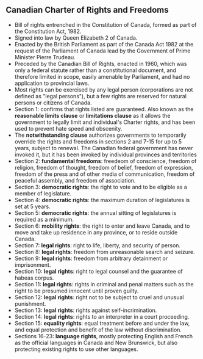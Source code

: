 Canadian Charter of Rights and Freedoms
---------------------------------------

* Bill of rights entrenched in the Constitution of Canada, formed as part of the Constitution Act, 1982.
* Signed into law by Queen Elizabeth 2 of Canada.
* Enacted by the British Parliament as part of the Canada Act 1982 at the request of the Parliament of Canada lead by the Government of Prime Minister Pierre Trudeau.
* Preceded by the Canadian Bill of Rights, enacted in 1960, which was only a federal statute rather than a constitutional document, and therefore limited in scope, easily amenable by Parliament, and had no application to provincial laws.
* Most rights can be exercised by any legal person (corporations are not defined as "legal persons"), but a few rights are reserved for natural persons or citizens of Canada.
* Section 1: confirms that rights listed are guaranteed. Also known as the **reasonable limits clause** or **limitations clause** as it allows the government to legally limit and individual's Charter rights, and has been used to prevent hate speed and obscenity.
* The **notwithstanding clause** authorizes governments to temporarily override the rights and freedoms in sections 2 and 7-15 for up to 5 years, subject to renewal. The Canadian federal government has never invoked it, but it has been invoked by individual provinces and territories
* Section 2: **fundamental freedoms**: freedeom of conscience, freedom of religion, freedom of thought, freedom of belief, freedom of expression, freedom of the press and of other media of communication, freedom of peaceful assembly, and freedom of association.
* Section 3: **democratic rights**: the right to vote and to be eligible as a member of legislature.
* Section 4: **democratic rights**: the maximum duration of legislatures is set at 5 years.
* Section 5: **democratic rights**: the annual sitting of legislatures is required as a minimum.
* Section 6: **mobility rights**: the right to enter and leave Canada, and to move and take up residence in any province, or to reside outside Canada.
* Section 7: **legal rights**: right to life, liberty, and security of person.
* Section 8: **legal rights**: freedom from unreasonable search and seizure.
* Section 9: **legal rights**: freedom from arbitrary detainment or imprisonment.
* Section 10: **legal rights**: right to legal counsel and the guarantee of habeas corpus.
* Section 11: **legal rights**: rights in criminal and penal matters such as the right to be presumed innocent until proven guilty.
* Section 12: **legal rights**: right not to be subject to cruel and unusual punishment.
* Section 13: **legal rights**: rights against self-incrimination.
* Section 14: **legal rights**: rights to an interpreter in a court proceeding.
* Section 15: **equality rights**: equal treatment before and under the law, and equal protection and benefit of the law without discrimination.
* Sections 16-23: **language rights**, mostly protecting English and French as the official languages in Canada and New Brunswick, but also protecting existing rights to use other languages.
